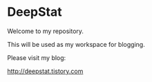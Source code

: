 # DeepStat

Welcome to my repository.

This will be used as my workspace for blogging.

Please visit my blog:

<a href="http://deepstat.tistory.com">http://deepstat.tistory.com</a>
